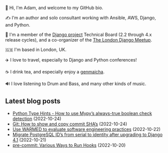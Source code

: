 <p>👋 Hi, I'm Adam, and welcome to my GitHub bio.<p>✍️ I'm an author and solo consultant working with Ansible, AWS, Django, and Python.<p>🦄 I'm a member of the <a class="reference external" href="https://www.djangoproject.com/foundation/teams/">Django project</a> Technical Board (2.2 through 4.x release cycles), and a co-organizer of the <a class="reference external" href="https://www.djangolondon.com/">The London Django Meetup</a>.<p>🇬🇧 I'm based in London, UK.<p>✈️ I love to travel, especially to Django and Python conferences!<p>☕️ I drink tea, and especially enjoy a <a class="reference external" href="https://en.wikipedia.org/wiki/Genmaicha">genmaicha</a>.<p>🔊 I love listening to Drum and Bass, and many other kinds of music.</p></p></p></p></p></p></p>

## Latest blog posts

* [Python Type Hints - How to use Mypy’s always-true boolean check detection](https://adamj.eu/tech/2022/10/24/python-type-hints-truthy-bool/) (2022-10-24)
* [Git: How to show and copy commit SHA’s](https://adamj.eu/tech/2022/10/24/git-how-to-show-and-copy-commit-shas/) (2022-10-24)
* [Use WARMED to evaluate software engineering practices](https://adamj.eu/tech/2022/10/22/use-warmed-to-evaluate-software-engineering-practices/) (2022-10-22)
* [Migrate PostgreSQL ID’s from serial to identity after upgrading to Django 4.1](https://adamj.eu/tech/2022/10/21/migrate-postgresql-ids-serial-identity-django-4.1/) (2022-10-21)
* [pre-commit: Various Ways to Run Hooks](https://adamj.eu/tech/2022/10/20/pre-commit-various-ways-to-run-hooks/) (2022-10-20)